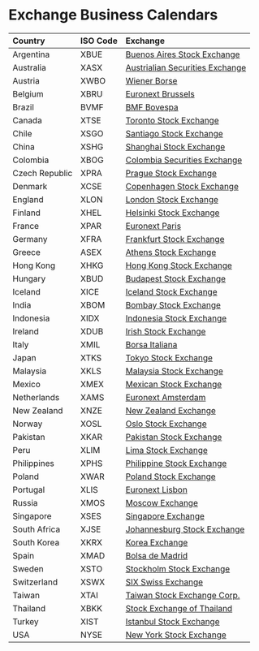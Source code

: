 # Exchange Business Calendars #


|Country|	ISO Code|	Exchange|
|:------|:----------|:----------|
|Argentina	|XBUE	|[Buenos Aires Stock Exchange	](https://www.bcba.sba.com.ar/)|
|Australia	|XASX	|[Austrialian Securities Exchange	](https://www.asx.com.au/)|
|Austria	|XWBO	|[Wiener Borse	](https://www.wienerborse.at/en/)|
|Belgium	|XBRU	|[Euronext Brussels	](https://www.euronext.com/en/regulation/brussels)|
|Brazil	    |BVMF	|[BMF Bovespa	](http://www.b3.com.br/en_us/)|
|Canada	    |XTSE	|[Toronto Stock Exchange	](https://www.tsx.com/)|
|Chile	    |XSGO	|[Santiago Stock Exchange	](http://inter.bolsadesantiago.com/sitios/en/Paginas/home.aspx)|
|China	    |XSHG	|[Shanghai Stock Exchange	](http://english.sse.com.cn)|
|Colombia	|XBOG	|[Colombia Securities Exchange	](https://www.bvc.com.co/nueva/index_en.html)|
|Czech Republic	|XPRA	|[Prague Stock Exchange	](https://www.pse.cz/en/)|
|Denmark	|XCSE	|[Copenhagen Stock Exchange	](http://www.nasdaqomxnordic.com/)|
|England	|XLON	|[London Stock Exchange	](https://www.londonstockexchange.com/home/homepage.htm)|
|Finland	|XHEL	|[Helsinki Stock Exchange	](http://www.nasdaqomxnordic.com/)|
|France	    |XPAR	|[Euronext Paris	](https://www.euronext.com/en/regulation/paris)|
|Germany	|XFRA	|[Frankfurt Stock Exchange	](http://en.boerse-frankfurt.de/)|
|Greece	    |ASEX	|[Athens Stock Exchange	](http://www.helex.gr/)|
|Hong Kong	|XHKG	|[Hong Kong Stock Exchange	](https://www.hkex.com.hk/?sc_lang=en)|
|Hungary	|XBUD	|[Budapest Stock Exchange	](https://bse.hu/)|
|Iceland	|XICE	|[Iceland Stock Exchange	](http://www.nasdaqomxnordic.com/)|
|India	    |XBOM	|[Bombay Stock Exchange	](https://www.bseindia.com)|
|Indonesia	|XIDX	|[Indonesia Stock Exchange	](https://www.idx.co.id/)|
|Ireland	|XDUB	|[Irish Stock Exchange	](http://www.ise.ie/)|
|Italy	    |XMIL	|[Borsa Italiana	](https://www.borsaitaliana.it/homepage/homepage.en.htm)|
|Japan	    |XTKS	|[Tokyo Stock Exchange	](https://www.jpx.co.jp/english/)|
|Malaysia	|XKLS	|[Malaysia Stock Exchange	](http://www.bursamalaysia.com/market/)|
|Mexico	    |XMEX	|[Mexican Stock Exchange	](https://www.bmv.com.mx)|
|Netherlands	|XAMS	|[Euronext Amsterdam	](https://www.euronext.com/en/regulation/amsterdam)|
|New Zealand	|XNZE	|[New Zealand Exchange	](https://www.nzx.com/)|
|Norway	    |XOSL	|[Oslo Stock Exchange	](https://www.oslobors.no/ob_eng/)|
|Pakistan	|XKAR	|[Pakistan Stock Exchange	](https://www.psx.com.pk/)|
|Peru	    |XLIM	|[Lima Stock Exchange	](https://www.bvl.com.pe)|
|Philippines	|XPHS	|[Philippine Stock Exchange	](https://www.pse.com.ph/stockMarket/home.html)|
|Poland	    |XWAR	|[Poland Stock Exchange	](http://www.gpw.pl)|
|Portugal	|XLIS	|[Euronext Lisbon	](https://www.euronext.com/en/regulation/lisbon)|
|Russia	    |XMOS	|[Moscow Exchange	](https://www.moex.com/en/)|
|Singapore	|XSES	|[Singapore Exchange	](https://www.sgx.com)|
|South Africa	|XJSE	|[Johannesburg Stock Exchange	](https://www.jse.co.za/z)|
|South Korea	|XKRX	|[Korea Exchange	](http://global.krx.co.kr)|
|Spain	    |XMAD	|[Bolsa de Madrid	](http://www.bolsamadrid.es/ing/aspx/Portada/Portada.aspx)|
|Sweden	    |XSTO	|[Stockholm Stock Exchange	](http://www.nasdaqomxnordic.com/)|
|Switzerland	|XSWX	|[SIX Swiss Exchange	](https://www.six-group.com/exchanges/index.html)|
|Taiwan	    |XTAI	|[Taiwan Stock Exchange Corp.	](https://www.twse.com.tw/en/)|
|Thailand	|XBKK	|[Stock Exchange of Thailand	](https://www.set.or.th/set/mainpage.do?language=en&country=US)|
|Turkey	    |XIST	|[Istanbul Stock Exchange	](https://www.borsaistanbul.com/en/)|
|USA	    |NYSE	|[New York Stock Exchange	](https://www.nyse.com/index)|